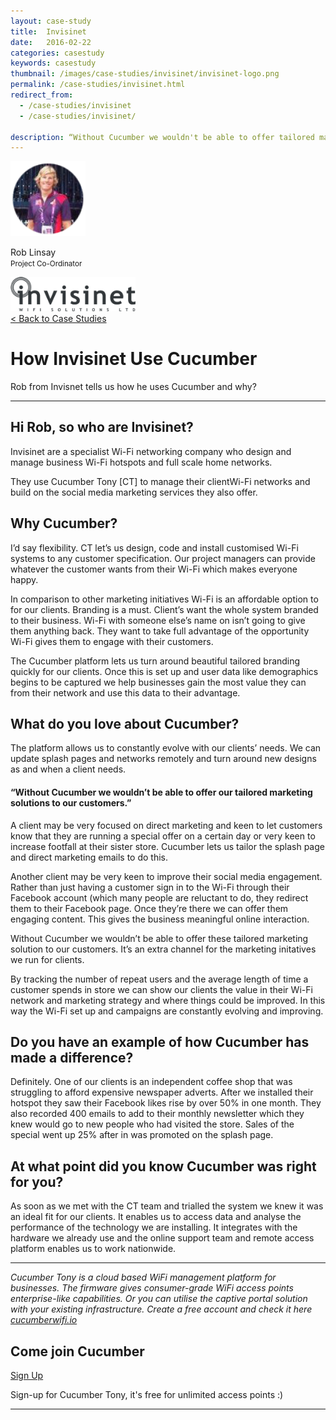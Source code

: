 ```yaml
---
layout: case-study
title:  Invisinet
date:   2016-02-22
categories: casestudy
keywords: casestudy
thumbnail: /images/case-studies/invisinet/invisinet-logo.png
permalink: /case-studies/invisinet.html
redirect_from:
  - /case-studies/invisinet
  - /case-studies/invisinet/

description: “Without Cucumber we wouldn't be able to offer tailored marketing solutions to our customers.”
---
```


<div class="mdl-grid">
<div class="case-study-side mdl-cell mdl-cell--3-col mdl-cell--8-col-tablet mdl-cell--4-col-phone mdl-typography--text-center mdl-shadow--1dp">
<img class="cs-portrait text-center" src="/images/case-studies/invisinet/invisinet-rob.png" width="120px">
<p>Rob Linsay <br> <small>Project Co-Ordinator</small></p>
<img src="/images/case-studies/invisinet/invisinet-logo.png" width="200px">
</div>

<div class="case-study-post mdl-cell mdl-cell--9-col mdl-shadow--1dp">
<a href="/casestudies/">< Back to Case Studies</a>
<h1>How Invisinet Use Cucumber</h1>
<p>Rob from Invisnet tells us how he uses Cucumber and why?</p>

<hr>

<h2>Hi Rob, so who are Invisinet?</h2>

<p>Invisinet are a specialist Wi-Fi networking company who design and manage business Wi-Fi hotspots and full scale home networks.</p>

<p>They use Cucumber Tony [CT] to manage their clientWi-Fi networks and build on the social media marketing services they also offer.</p>

<h2>Why Cucumber?</h2>

<p>I’d say flexibility. CT let’s us design, code and install customised Wi-Fi systems to any customer specification. Our project managers can provide whatever the customer wants from their Wi-Fi which makes everyone happy.</p>

<p>In comparison to other marketing initiatives Wi-Fi is an affordable option to for our clients. Branding is a must. Client’s want the whole system branded to their business. Wi-Fi with someone else’s name on isn’t going to give them anything back. They want to take full advantage of the opportunity Wi-Fi gives them to engage with their customers.</p>

<p>The Cucumber platform lets us turn around beautiful tailored branding quickly for our clients. Once this is set up and user data like demographics begins to be captured we help businesses gain the most value they can from their network and use this data to their advantage.</p>

<h2>What do you love about Cucumber?</h2>

<p>The platform allows us to constantly evolve with our clients’ needs. We can update splash pages and networks remotely and turn around new designs as and when a client needs.</p>

<div class="mdl-typography--text-center">
<h4>“Without Cucumber we wouldn’t be able to offer our tailored marketing solutions to our customers.”</h4>
</div>

<p>A client may be very focused on direct marketing and keen to let customers know that they are running a special offer on a certain day or very keen to increase footfall at their sister store. Cucumber lets us tailor the splash page and direct marketing emails to do this.</p>

<p>Another client may be very keen to improve their social media engagement. Rather than just having a customer sign in to the Wi-Fi through their Facebook account (which many people are reluctant to do, they redirect them to their Facebook page. Once they’re there we can offer them engaging content. This gives the business meaningful online interaction.</p>

  <p>Without Cucumber we wouldn’t be able to offer these tailored marketing solution to our customers. It’s an extra channel for the marketing initatives we run for clients.</p>

  <p>By tracking the number of repeat users and the average length of time a customer spends in store we can show our clients the value in their Wi-Fi network and marketing strategy and where things could be improved. In this way the Wi-Fi set up and campaigns are constantly evolving and improving.</p>

  <h2>Do you have an example of how Cucumber has made a difference?</h2>

  <p>Definitely. One of our clients is an independent coffee shop that was struggling to afford expensive newspaper adverts. After we installed their hotspot they saw their Facebook likes rise by over 50% in one month. They also recorded 400 emails to add to their monthly newsletter which they knew would go to new people who had visited the store. Sales of the special went up 25% after in was promoted on the splash page.</p>

  <h2>At what point did you know Cucumber was right for you?</h2>

  <p>As soon as we met with the CT team and trialled the system we knew it was an ideal fit for our clients. It enables us to access data and analyse the performance of the technology we are installing. It integrates with the hardware we already use and the online support team and remote access platform enables us to work nationwide.</p>

  <hr>
  <div class="mdl-typography--text-center">
  <p><i>Cucumber Tony is a cloud based WiFi management platform for businesses. The firmware gives consumer-grade WiFi access points enterprise-like capabilities. Or you can utilise the captive portal solution with your existing infrastructure. Create a free account and check it here <a href="https://cucumberwifi.io">cucumberwifi.io</a></i></p>
  <div class="mdl-typography--text-center">
  <h2>Come join Cucumber</h2>
  <a href="https://my.ctapp.io/#/create" class="button success dst">Sign Up</a><br>
  <p>Sign-up for Cucumber Tony, it's free for unlimited access points :)</p>
  </div>
  <hr>
  </div>
  </div>
  </div>
